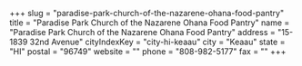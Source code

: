 +++
slug = "paradise-park-church-of-the-nazarene-ohana-food-pantry"
title = "Paradise Park Church of the Nazarene Ohana Food Pantry"
name = "Paradise Park Church of the Nazarene Ohana Food Pantry"
address = "15-1839 32nd Avenue"
cityIndexKey = "city-hi-keaau"
city = "Keaau"
state = "HI"
postal = "96749"
website = ""
phone = "808-982-5177"
fax = ""
+++
